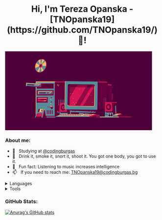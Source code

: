 <h1 style = "text-align: center;">Hi, I'm Tereza Opanska - [TNOpanska19](https://github.com/TNOpanska19/) 👋!</h1>

<img align="center" alt="arson.gif" src="Images/arson.gif" />

### About me:
- 🗼 &nbsp; Studying at [@codingburgas](https://github.com/codingburgas)
- 🎲 &nbsp; Drink it, smoke it, snort it, shoot it. You got one body, you got to use it.
- 🎵 &nbsp; Fun fact: Listening to music increases intelligence
- 📫 &nbsp; If you need to reach me: TNOpanska19@codingburgas.bg

<details>
  <summary>Languages</summary>

</details>

<details>
  <summary>Tools</summary>

</details>

### GitHub Stats:

[![Anurag's GitHub stats](https://github-readme-stats.vercel.app/api?username=TNOpanska19&count_private=true&show_icons=true&theme=omni)](https://github.com/anuraghazra/github-readme-stats)